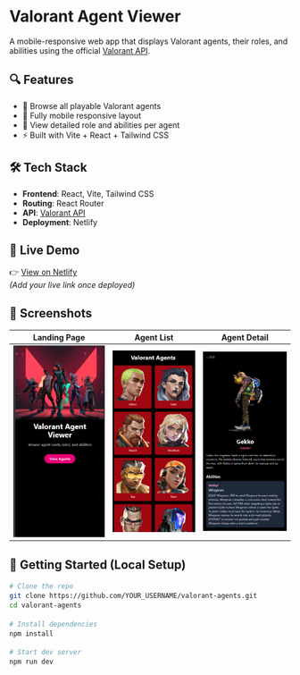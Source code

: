 # Valorant Agent Viewer

A mobile-responsive web app that displays Valorant agents, their roles, and abilities using the official [Valorant API](https://dash.valorant-api.com/).

## 🔍 Features

- 🎯 Browse all playable Valorant agents
- 📱 Fully mobile responsive layout
- 🧠 View detailed role and abilities per agent
- ⚡ Built with Vite + React + Tailwind CSS


## 🛠 Tech Stack

- **Frontend**: React, Vite, Tailwind CSS
- **Routing**: React Router
- **API**: [Valorant API](https://valorant-api.com/)
- **Deployment**: Netlify

## 🚀 Live Demo

👉 [View on Netlify](https://your-netlify-link.netlify.app)  
*(Add your live link once deployed)*

## 📸 Screenshots

| Landing Page | Agent List | Agent Detail |
|--------------|------------|--------------|
| ![landing](./screenshots/landing.png) | ![list](./screenshots/list.png) | ![detail](./screenshots/detail.png) |



## 🧩 Getting Started (Local Setup)

```bash
# Clone the repo
git clone https://github.com/YOUR_USERNAME/valorant-agents.git
cd valorant-agents

# Install dependencies
npm install

# Start dev server
npm run dev
